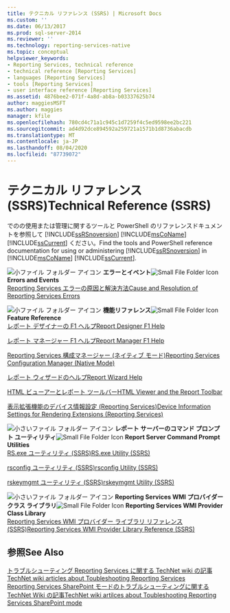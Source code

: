 ```yaml
---
title: テクニカル リファレンス (SSRS) | Microsoft Docs
ms.custom: ''
ms.date: 06/13/2017
ms.prod: sql-server-2014
ms.reviewer: ''
ms.technology: reporting-services-native
ms.topic: conceptual
helpviewer_keywords:
- Reporting Services, technical reference
- technical reference [Reporting Services]
- languages [Reporting Services]
- tools [Reporting Services]
- user interface reference [Reporting Services]
ms.assetid: 4876bee2-071f-4a8d-ab8a-b03337625b74
author: maggiesMSFT
ms.author: maggies
manager: kfile
ms.openlocfilehash: 780cd4c71a1c945c1d7259f4c5ed9598ee2bc221
ms.sourcegitcommit: ad4d92dce894592a259721a1571b1d8736abacdb
ms.translationtype: MT
ms.contentlocale: ja-JP
ms.lasthandoff: 08/04/2020
ms.locfileid: "87739072"
---
```

# <a name="technical-reference-ssrs"></a><span data-ttu-id="ccc51-102">テクニカル リファレンス (SSRS)</span><span class="sxs-lookup"><span data-stu-id="ccc51-102">Technical Reference (SSRS)</span></span>
  <span data-ttu-id="ccc51-103">でのの使用または管理に関するツールと PowerShell のリファレンスドキュメントを参照して [!INCLUDE[ssRSnoversion](../includes/ssrsnoversion-md.md)] [!INCLUDE[msCoName](../includes/msconame-md.md)] [!INCLUDE[ssCurrent](../includes/sscurrent-md.md)] ください。</span><span class="sxs-lookup"><span data-stu-id="ccc51-103">Find the tools and PowerShell reference documentation for using or administering [!INCLUDE[ssRSnoversion](../includes/ssrsnoversion-md.md)] in [!INCLUDE[msCoName](../includes/msconame-md.md)] [!INCLUDE[ssCurrent](../includes/sscurrent-md.md)].</span></span>  
  
 <span data-ttu-id="ccc51-104">![小ファイル フォルダー アイコン](../../2014/integration-services/media/filefolder-small.gif "小さいファイル フォルダー アイコン") **エラーとイベント**</span><span class="sxs-lookup"><span data-stu-id="ccc51-104">![Small File Folder Icon](../../2014/integration-services/media/filefolder-small.gif "Small File Folder Icon") **Errors and Events**</span></span>  
 [<span data-ttu-id="ccc51-105">Reporting Services エラーの原因と解決方法</span><span class="sxs-lookup"><span data-stu-id="ccc51-105">Cause and Resolution of Reporting Services Errors</span></span>](troubleshooting/cause-and-resolution-of-reporting-services-errors.md)  
  
 <span data-ttu-id="ccc51-106">![小ファイル フォルダー アイコン](../../2014/integration-services/media/filefolder-small.gif "小さいファイル フォルダー アイコン") **機能リファレンス**</span><span class="sxs-lookup"><span data-stu-id="ccc51-106">![Small File Folder Icon](../../2014/integration-services/media/filefolder-small.gif "Small File Folder Icon") **Feature Reference**</span></span>  
 [<span data-ttu-id="ccc51-107">レポート デザイナーの F1 ヘルプ</span><span class="sxs-lookup"><span data-stu-id="ccc51-107">Report Designer F1 Help</span></span>](tools/report-designer-f1-help.md)  
  
 [<span data-ttu-id="ccc51-108">レポート マネージャー F1 ヘルプ</span><span class="sxs-lookup"><span data-stu-id="ccc51-108">Report Manager F1 Help</span></span>](../../2014/reporting-services/report-manager-f1-help.md)  
  
 [<span data-ttu-id="ccc51-109">Reporting Services 構成マネージャー &#40;ネイティブ モード&#41;</span><span class="sxs-lookup"><span data-stu-id="ccc51-109">Reporting Services Configuration Manager &#40;Native Mode&#41;</span></span>](../sql-server/install/reporting-services-configuration-manager-native-mode.md)  
  
 [<span data-ttu-id="ccc51-110">レポート ウィザードのヘルプ</span><span class="sxs-lookup"><span data-stu-id="ccc51-110">Report Wizard Help</span></span>](../../2014/reporting-services/report-wizard-help.md)  
  
 [<span data-ttu-id="ccc51-111">HTML ビューアーとレポート ツールバー</span><span class="sxs-lookup"><span data-stu-id="ccc51-111">HTML Viewer and the Report Toolbar</span></span>](html-viewer-and-the-report-toolbar.md)  
  
 [<span data-ttu-id="ccc51-112">表示拡張機能のデバイス情報設定 (Reporting Services)</span><span class="sxs-lookup"><span data-stu-id="ccc51-112">Device Information Settings for Rendering Extensions &#40;Reporting Services&#41;</span></span>](device-information-settings-for-rendering-extensions-reporting-services.md)  
  
 <span data-ttu-id="ccc51-113">![小さいファイル フォルダー アイコン](../../2014/integration-services/media/filefolder-small.gif "小さいファイル フォルダー アイコン") **レポート サーバーのコマンド プロンプト ユーティリティ**</span><span class="sxs-lookup"><span data-stu-id="ccc51-113">![Small File Folder Icon](../../2014/integration-services/media/filefolder-small.gif "Small File Folder Icon") **Report Server Command Prompt Utilities**</span></span>  
 [<span data-ttu-id="ccc51-114">RS.exe ユーティリティ &#40;SSRS&#41;</span><span class="sxs-lookup"><span data-stu-id="ccc51-114">RS.exe Utility &#40;SSRS&#41;</span></span>](tools/rs-exe-utility-ssrs.md)  
  
 [<span data-ttu-id="ccc51-115">rsconfig ユーティリティ &#40;SSRS&#41;</span><span class="sxs-lookup"><span data-stu-id="ccc51-115">rsconfig Utility &#40;SSRS&#41;</span></span>](tools/rsconfig-utility-ssrs.md)  
  
 [<span data-ttu-id="ccc51-116">rskeymgmt ユーティリティ &#40;SSRS&#41;</span><span class="sxs-lookup"><span data-stu-id="ccc51-116">rskeymgmt Utility &#40;SSRS&#41;</span></span>](tools/rskeymgmt-utility-ssrs.md)  
  
 <span data-ttu-id="ccc51-117">![小さいファイル フォルダー アイコン](../../2014/integration-services/media/filefolder-small.gif "小さいファイル フォルダー アイコン") **Reporting Services WMI プロバイダー クラス ライブラリ**</span><span class="sxs-lookup"><span data-stu-id="ccc51-117">![Small File Folder Icon](../../2014/integration-services/media/filefolder-small.gif "Small File Folder Icon") **Reporting Services WMI Provider Class Library**</span></span>  
 [<span data-ttu-id="ccc51-118">Reporting Services WMI プロバイダー ライブラリ リファレンス &#40;SSRS&#41;</span><span class="sxs-lookup"><span data-stu-id="ccc51-118">Reporting Services WMI Provider Library Reference &#40;SSRS&#41;</span></span>](wmi-provider-library-reference/reporting-services-wmi-provider-library-reference-ssrs.md)  
  
## <a name="see-also"></a><span data-ttu-id="ccc51-119">参照</span><span class="sxs-lookup"><span data-stu-id="ccc51-119">See Also</span></span>  
 <span data-ttu-id="ccc51-120">[トラブルシューティング Reporting Services に関する TechNet wiki の記事](https://go.microsoft.com/fwlink/?LinkID=209153) </span><span class="sxs-lookup"><span data-stu-id="ccc51-120">[TechNet wiki articles about Toubleshooting Reporting Services](https://go.microsoft.com/fwlink/?LinkID=209153) </span></span>  
 [<span data-ttu-id="ccc51-121">Reporting Services SharePoint モードのトラブルシューティングに関する TechNet Wiki の記事</span><span class="sxs-lookup"><span data-stu-id="ccc51-121">TechNet wiki artilces about Toubleshooting Reporting Services SharePoint mode</span></span>](https://go.microsoft.com/fwlink/?LinkID=209158)  
  
  
